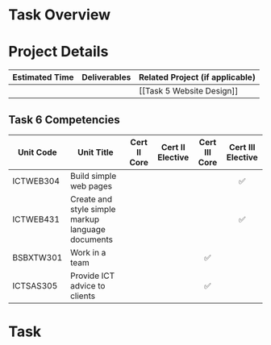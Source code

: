 # Task Overview


# Project Details

| Estimated Time | Deliverables | Related Project (if applicable) |
| -------------- | ------------ | ------------------------------- |
|                |              | [[Task 5 Website Design]]       |

## Task 6 Competencies

| Unit Code     | Unit Title                                        | Cert II Core | Cert II Elective | Cert III Core | Cert III Elective |
| ------------- | ------------------------------------------------- | :----------: | :--------------: | :-----------: | :---------------: |
| ICTWEB304<br> | Build simple web pages                            |              |                  |               |         ✅         |
| ICTWEB431     | Create and style simple markup language documents |              |                  |               |         ✅         |
| BSBXTW301     | Work in a team                                    |              |                  |       ✅       |                   |
| ICTSAS305     | Provide ICT advice to clients                     |              |                  |       ✅       |                   |

# Task


